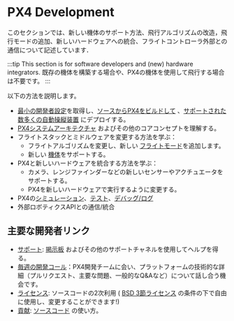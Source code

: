 # PX4 Development

このセクションでは、新しい機体のサポート方法、飛行アルゴリズムの改造，飛行モードの追加、新しいハードウェアへの統合、フライトコントローラ外部との通信について記述しています．

:::tip
This section is for software developers and (new) hardware integrators.
既存の機体を構築する場合や、PX4の機体を使用して飛行する場合は不要です。
:::

以下の方法を説明します。

* [最小の開発者設定](../dev_setup/config_initial.md)を取得し、[ソースからPX4をビルドして](../dev_setup/building_px4.md) 、[サポートされた数多くの自動操縦装置](../flight_controller/README.md) にデプロイする。
* [PX4システムアーキテクチャ](../concept/architecture.md) およびその他のコアコンセプトを理解する。
* フライトスタックとミドルウェアを変更する方法を学ぶ：
  - フライトアルゴリズムを変更し、新しい [フライトモード](../concept/flight_modes.md)を追加します。
  - 新しい [機体](../dev_airframes/README.md)をサポートする。
* PX4と新しいハードウェアを統合する方法を学ぶ：
  - カメラ、レンジファインダーなどの新しいセンサーやアクチュエータをサポートする。
  - PX4を新しいハードウェアで実行するように変更する。
* PX4の[シミュレーション](../simulation/README.md)、[テスト](../test_and_ci/README.md)、[デバッグ/ログ](../debug/README.md)
* 外部ロボティクスAPIとの通信/統合


## 主要な開発者リンク

- [サポート](../contribute/support.md): [掲示板](https://discuss.px4.io//) およびその他のサポートチャネルを使用してヘルプを得る。
- [毎週の開発コール](../contribute/dev_call.md)：PX4開発チームに会い、プラットフォームの技術的な詳細（プルリクエスト、主要な問題、一般的なQ&Aなど）について話し合う機会です。
- [ライセンス](../contribute/licenses.md): ソースコードの2次利用 ( [BSD 3節ライセンス](https://opensource.org/licenses/BSD-3-Clause) の条件の下で自由に使用し、変更することができます!)
- [貢献](../contribute/README.md): [ソースコード](../contribute/code.md) の使い方。
